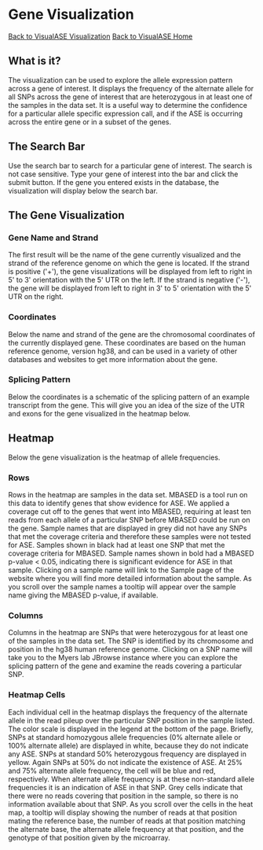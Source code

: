# Gene Visualization

[Back to VisualASE Visualization](http://myerslab.bu.edu/VisualASE?p=visualization)
[Back to VisualASE Home](http://myerslab.bu.edu/VisualASE)

## What is it?

The visualization can be used to explore the allele expression pattern across a
gene of interest. It displays the frequency of the alternate allele for all
SNPs across the gene of interest that are heterozygous in at least one of the
samples in the data set. It is a useful way to determine the confidence for a
particular allele specific expression call, and if the ASE is occurring across
the entire gene or in a subset of the genes.

## The Search Bar

Use the search bar to search for a particular gene of interest. The search is
not case sensitive. Type your gene of interest into the bar and click the
submit button.  If the gene you entered exists in the database, the
visualization will display below the search bar.

## The Gene Visualization

### Gene Name and Strand

The first result will be the name of the gene currently visualized and the
strand of the reference genome on which the gene is located.  If the strand is
positive ('+'), the gene visualizations will be displayed from left to right
in 5' to 3' orientation with the 5' UTR on the left.  If the strand is negative
('-'), the gene will be displayed from left to right in 3' to 5' orientation
with the 5' UTR on the right.

### Coordinates

Below the name and strand of the gene are the chromosomal coordinates of the
currently displayed gene.  These coordinates are based on the human reference
genome, version hg38, and can be used in a variety of other databases and
websites to get more information about the gene.

### Splicing Pattern

Below the coordinates is a schematic of the splicing pattern of an example
transcript from the gene.  This will give you an idea of the size of the UTR
and exons for the gene visualized in the heatmap below.

## Heatmap

Below the gene visualization is the heatmap of allele frequencies.

### Rows

Rows in the heatmap are samples in the data set.  MBASED is a tool run on this
data to identify genes that show evidence for ASE.  We applied a coverage
cut off to the genes that went into MBASED, requiring at least ten reads from
each allele of a particular SNP before MBASED could be run on the gene.  Sample
names that are displayed in grey did not have any SNPs that met the coverage
criteria and therefore these samples were not tested for ASE. Samples shown in
black had at least one SNP that met the coverage criteria for MBASED.  Sample
names shown in bold had a MBASED p-value < 0.05, indicating there is
significant evidence for ASE in that sample.  Clicking on a sample name will
link to the Sample page of the website where you will find more detailed
information about the sample. As you scroll over the sample names a tooltip
will appear over the sample name giving the MBASED p-value, if available.

### Columns

Columns in the heatmap are SNPs that were heterozygous for at least one of the
samples in the data set.  The SNP is identified by its chromosome and position
in the hg38 human reference genome.  Clicking on a SNP name will take you to
the Myers lab JBrowse instance where you can explore the splicing pattern of
the gene and examine the reads covering a particular SNP.

### Heatmap Cells

Each individual cell in the heatmap displays the frequency of the alternate
allele in the read pileup over the particular SNP position in the sample
listed. The color scale is displayed in the legend at the bottom of the page.
Briefly, SNPs at standard homozygous allele frequencies (0% alternate allele
or 100% alternate allele) are displayed in white, because they do not indicate
any ASE. SNPs at standard 50% heterozygous frequency are displayed in yellow.
Again SNPs at 50% do not indicate the existence of ASE.  At 25% and 75%
alternate allele frequency, the cell will be blue and red, respectively. When
alternate allele frequency is at these non-standard allele frequencies it is
an indication of ASE in that SNP. Grey cells indicate that there were no reads
covering that position in the sample, so there is no information available
about that SNP. As you scroll over the cells in the heat map, a tooltip will
display showing the number of reads at that position mating the reference base,
the number of reads at that position matching the alternate base, the alternate
allele frequency at that position, and the genotype of that position given by
the microarray.

